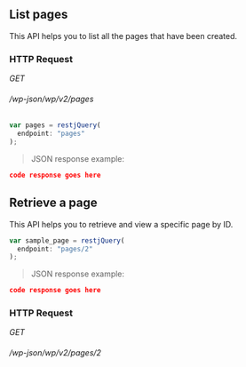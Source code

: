 ## List pages ##

This API helps you to list all the pages that have been created.

### HTTP Request ###

<div class="api-endpoint">
  <div class="endpoint-data">
    <i class="label label-get">GET</i>
    <h6>/wp-json/wp/v2/pages</h6>
  </div>
</div>

```javascript
var pages = restjQuery(
  endpoint: "pages"
);
```

> JSON response example:

```json
code response goes here
```

## Retrieve a page ##

This API helps you to retrieve and view a specific page by ID.

```javascript
var sample_page = restjQuery(
  endpoint: "pages/2"
);
```

> JSON response example:

```json
code response goes here
```

### HTTP Request ###

<div class="api-endpoint">
  <div class="endpoint-data">
    <i class="label label-get">GET</i>
    <h6>/wp-json/wp/v2/pages/2</h6>
  </div>
</div>
